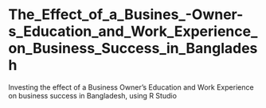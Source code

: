 # The_Effect_of_a_Busines_-Owner-s_Education_and_Work_Experience_on_Business_Success_in_Bangladesh
Investing the effect of a Business Owner’s Education and Work Experience on business success in Bangladesh, using R Studio

